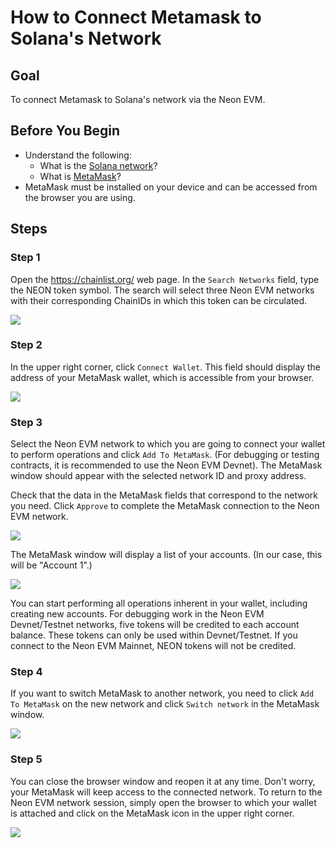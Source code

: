 # How to Connect Metamask to Solana's Network

## Goal
To connect Metamask to Solana's network via the Neon EVM.

## Before You Begin
  * Understand the following:
    * What is the [Solana network](https://docs.solana.com/clusters)?
    * What is [MetaMask](https://metamask.io)?
  * MetaMask must be installed on your device and can be accessed from the browser you are using.

## Steps

### Step 1
Open the https://chainlist.org/ web page. In the `Search Networks` field, type the NEON token symbol.
The search will select three Neon EVM networks with their corresponding ChainIDs in which this token can be circulated.

<div class='neon-img-box-600' style={{textAlign: 'center'}}>

![](images/connect-metamask-1.png)

</div>

### Step 2
In the upper right corner, click `Connect Wallet`. This field should display the address of your MetaMask wallet, which is accessible from your browser.

<div class='neon-img-box-600' style={{textAlign: 'center'}}>

![](images/connect-metamask-2.png)

</div>

### Step 3
Select the Neon EVM network to which you are going to connect your wallet to perform operations and click `Add To MetaMask`. (For debugging or testing contracts, it is recommended to use the Neon EVM Devnet). The MetaMask window should appear with the selected network ID and proxy address.

Check that the data in the MetaMask fields that correspond to the network you need. Click `Approve` to complete the MetaMask connection to the Neon EVM network.

<div class='neon-img-box-600' style={{textAlign: 'center'}}>

![](images/connect-metamask-3.png)

</div>

The MetaMask window will display a list of your accounts. (In our case, this will be "Account 1".)


<div class='neon-img-box-600' style={{textAlign: 'center'}}>

![](images/connect-metamask-4.png)

</div>

You can start performing all operations inherent in your wallet, including creating new accounts. For debugging work in the Neon EVM Devnet/Testnet networks, five tokens will be credited to each account balance. These tokens can only be used within Devnet/Testnet. If you connect to the Neon EVM Mainnet, NEON tokens will not be credited.

### Step 4
If you want to switch MetaMask to another network, you need to click `Add To MetaMask` on the new network and click `Switch network` in the MetaMask window.

<div class='neon-img-box-600' style={{textAlign: 'center'}}>

![](images/connect-metamask-5.png)

</div>

### Step 5
You can close the browser window and reopen it at any time. Don't worry, your MetaMask will keep access to the connected network. To return to the Neon EVM network session, simply open the browser to which your wallet is attached and click on the MetaMask icon in the upper right corner.

<div class='neon-img-box-600' style={{textAlign: 'center'}}>

![](images/connect-metamask-6.png)

</div>
